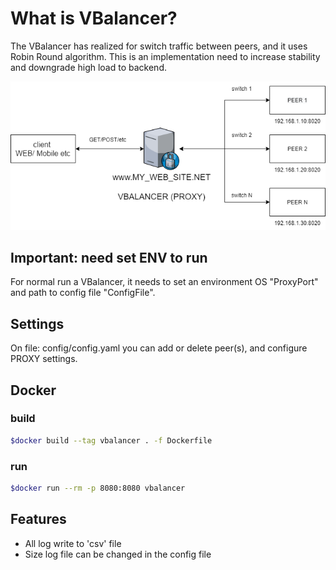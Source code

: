 # What is VBalancer?

The VBalancer has realized for switch traffic between peers, and it uses Robin Round algorithm.
This is an implementation need to increase stability and downgrade high load to backend.

![Diagram](assets/vbalancer.png)

## Important: need set ENV to run

For normal run a VBalancer, it needs to set an environment OS "ProxyPort" and path to config file "ConfigFile".

## Settings

On file: config/config.yaml you can add or delete peer(s), and configure PROXY settings.

## Docker

### build

```bash
$docker build --tag vbalancer . -f Dockerfile
```

### run

```bash
$docker run --rm -p 8080:8080 vbalancer
```

## Features

- All log write to 'csv' file
- Size log file can be changed in the config file
  